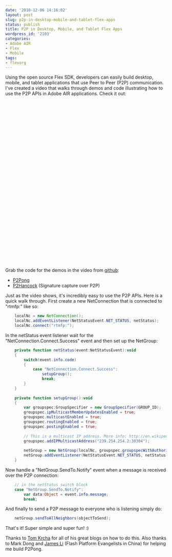 ```yaml
---
date: '2010-12-06 14:16:02'
layout: post
slug: p2p-in-desktop-mobile-and-tablet-flex-apps
status: publish
title: P2P in Desktop, Mobile, and Tablet Flex Apps
wordpress_id: '2103'
categories:
- Adobe AIR
- Flex
- Mobile
tags:
- flexorg
---
```


Using the open source Flex SDK, developers can easily build desktop, mobile, and tablet applications that use Peer to Peer (P2P) communication.  I've created a video that walks through demos and code illustrating how to use the P2P APIs in Adobe AIR applications.  Check it out:

<object width="640" height="505"><param name="movie" value="http://www.youtube.com/v/IwCOwfwUp4w?fs=1&amp;hl=en_US&amp;rel=0"></param><param name="allowFullScreen" value="true"></param><param name="allowscriptaccess" value="always"></param><embed src="http://www.youtube.com/v/IwCOwfwUp4w?fs=1&amp;hl=en_US&amp;rel=0" type="application/x-shockwave-flash" allowscriptaccess="always" allowfullscreen="true" width="640" height="505"></embed></object>

Grab the code for the demos in the video from [github](http://github.com/jamesward):

  * [P2Pong](https://github.com/jamesward/P2Pong)
  * [P2Hancock](https://github.com/jamesward/P2Hancock) (Signature capture over P2P)

Just as the video shows, it's incredibly easy to use the P2P APIs.  Here is a quick walk through.  First create a new NetConnection that is connected to "rtmfp:" like so:

```actionscript    
    localNc = new NetConnection();
    localNc.addEventListener(NetStatusEvent.NET_STATUS, netStatus);
    localNc.connect("rtmfp:");
```

In the netStatus event listener wait for the "NetConnection.Connect.Success" event and then set up the NetGroup:

```actionscript
    private function netStatus(event:NetStatusEvent):void
    {                        
        switch(event.info.code)
        {
            case "NetConnection.Connect.Success":
                setupGroup();
                break;
        }
    }
    
    private function setupGroup():void
    {
        var groupspec:GroupSpecifier = new GroupSpecifier(GROUP_ID);
        groupspec.ipMulticastMemberUpdatesEnabled = true;
        groupspec.multicastEnabled = true;
        groupspec.routingEnabled = true;
        groupspec.postingEnabled = true;
        
        // This is a multicast IP address. More info: http://en.wikipedia.org/wiki/Multicast_address
        groupspec.addIPMulticastAddress("239.254.254.2:30304");
                            
        netGroup = new NetGroup(localNc, groupspec.groupspecWithAuthorizations());
        netGroup.addEventListener(NetStatusEvent.NET_STATUS, netStatus);
    }
```

Now handle a "NetGroup.SendTo.Notify" event when a message is received over the P2P connection:

```actionscript
    // in the netStatus switch block
    case "NetGroup.SendTo.Notify":
        var data:Object = event.info.message;
        break;
```

And finally to send a P2P message to everyone who is listening simply do:

```actionscript    
    netGroup.sendToAllNeighbors(objectToSend);
```

That's it!  Super simple and super fun!  :)

Thanks to [Tom Krcha](http://www.flashrealtime.com/) for all of his great blogs on how to do this.  Also thanks to Mark Dong and [James Li](http://jamesli.cn/blog/) (Flash Platform Evangelists in China) for helping me build P2Pong.
